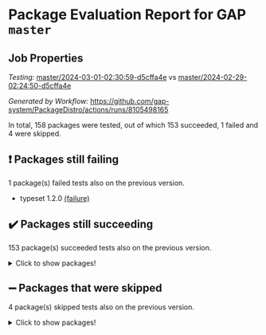 # Package Evaluation Report for GAP `master`

## Job Properties

*Testing:* [master/2024-03-01-02:30:59-d5cffa4e](https://github.com/gap-system/PackageDistro/blob/data/reports/master/2024-03-01-02:30:59-d5cffa4e) vs [master/2024-02-29-02:24:50-d5cffa4e](https://github.com/gap-system/PackageDistro/blob/data/reports/master/2024-02-29-02:24:50-d5cffa4e)

*Generated by Workflow:* https://github.com/gap-system/PackageDistro/actions/runs/8105498165

In total, 158 packages were tested, out of which 153 succeeded, 1 failed and 4 were skipped.

## :exclamation: Packages still failing

1 package(s) failed tests also on the previous version.
- typeset 1.2.0 [(failure)](https://github.com/gap-system/PackageDistro/actions/runs/8105498165/job/22154119709)

## :heavy_check_mark: Packages still succeeding

153 package(s) succeeded tests also on the previous version.
<details><summary>Click to show packages!</summary>

- 4ti2interface 2023.02-04 [(success)](https://github.com/gap-system/PackageDistro/actions/runs/8105498165/job/22154090429)
- ace 5.6.2 [(success)](https://github.com/gap-system/PackageDistro/actions/runs/8105498165/job/22154092918)
- aclib 1.3.2 [(success)](https://github.com/gap-system/PackageDistro/actions/runs/8105498165/job/22154093773)
- agt 0.3.1 [(success)](https://github.com/gap-system/PackageDistro/actions/runs/8105498165/job/22154094641)
- alnuth 3.2.1 [(success)](https://github.com/gap-system/PackageDistro/actions/runs/8105498165/job/22154094955)
- anupq 3.3.0 [(success)](https://github.com/gap-system/PackageDistro/actions/runs/8105498165/job/22154096682)
- atlasrep 2.1.8 [(success)](https://github.com/gap-system/PackageDistro/actions/runs/8105498165/job/22154097428)
- autodoc 2023.06.19 [(success)](https://github.com/gap-system/PackageDistro/actions/runs/8105498165/job/22154097659)
- automata 1.15 [(success)](https://github.com/gap-system/PackageDistro/actions/runs/8105498165/job/22154097865)
- automgrp 1.3.2 [(success)](https://github.com/gap-system/PackageDistro/actions/runs/8105498165/job/22154098071)
- autpgrp 1.11 [(success)](https://github.com/gap-system/PackageDistro/actions/runs/8105498165/job/22154098240)
- cap 2024.02-05 [(success)](https://github.com/gap-system/PackageDistro/actions/runs/8105498165/job/22154098410)
- caratinterface 2.3.6 [(success)](https://github.com/gap-system/PackageDistro/actions/runs/8105498165/job/22154098569)
- cddinterface 2022.11.01 [(success)](https://github.com/gap-system/PackageDistro/actions/runs/8105498165/job/22154098732)
- circle 1.6.6 [(success)](https://github.com/gap-system/PackageDistro/actions/runs/8105498165/job/22154098880)
- classicpres 1.22 [(success)](https://github.com/gap-system/PackageDistro/actions/runs/8105498165/job/22154099035)
- cohomolo 1.6.11 [(success)](https://github.com/gap-system/PackageDistro/actions/runs/8105498165/job/22154099201)
- congruence 1.2.5 [(success)](https://github.com/gap-system/PackageDistro/actions/runs/8105498165/job/22154099386)
- corelg 1.56 [(success)](https://github.com/gap-system/PackageDistro/actions/runs/8105498165/job/22154099580)
- crime 1.6 [(success)](https://github.com/gap-system/PackageDistro/actions/runs/8105498165/job/22154099817)
- crisp 1.4.6 [(success)](https://github.com/gap-system/PackageDistro/actions/runs/8105498165/job/22154100054)
- crypting 0.10.4 [(success)](https://github.com/gap-system/PackageDistro/actions/runs/8105498165/job/22154100212)
- cryst 4.1.27 [(success)](https://github.com/gap-system/PackageDistro/actions/runs/8105498165/job/22154100405)
- crystcat 1.1.10 [(success)](https://github.com/gap-system/PackageDistro/actions/runs/8105498165/job/22154100581)
- ctbllib 1.3.7 [(success)](https://github.com/gap-system/PackageDistro/actions/runs/8105498165/job/22154100738)
- cubefree 1.19 [(success)](https://github.com/gap-system/PackageDistro/actions/runs/8105498165/job/22154100898)
- curlinterface 2.3.2 [(success)](https://github.com/gap-system/PackageDistro/actions/runs/8105498165/job/22154101056)
- cvec 2.8.1 [(success)](https://github.com/gap-system/PackageDistro/actions/runs/8105498165/job/22154101223)
- datastructures 0.3.0 [(success)](https://github.com/gap-system/PackageDistro/actions/runs/8105498165/job/22154101368)
- deepthought 1.0.6 [(success)](https://github.com/gap-system/PackageDistro/actions/runs/8105498165/job/22154101486)
- design 1.8 [(success)](https://github.com/gap-system/PackageDistro/actions/runs/8105498165/job/22154101610)
- difsets 2.3.1 [(success)](https://github.com/gap-system/PackageDistro/actions/runs/8105498165/job/22154101755)
- digraphs 1.7.1 [(success)](https://github.com/gap-system/PackageDistro/actions/runs/8105498165/job/22154101923)
- edim 1.3.8 [(success)](https://github.com/gap-system/PackageDistro/actions/runs/8105498165/job/22154102077)
- example 4.3.4 [(success)](https://github.com/gap-system/PackageDistro/actions/runs/8105498165/job/22154102222)
- examplesforhomalg 2023.10-01 [(success)](https://github.com/gap-system/PackageDistro/actions/runs/8105498165/job/22154102354)
- factint 1.6.3 [(success)](https://github.com/gap-system/PackageDistro/actions/runs/8105498165/job/22154102492)
- ferret 1.0.10 [(success)](https://github.com/gap-system/PackageDistro/actions/runs/8105498165/job/22154102621)
- fga 1.5.0 [(success)](https://github.com/gap-system/PackageDistro/actions/runs/8105498165/job/22154102766)
- fining 1.5.6 [(success)](https://github.com/gap-system/PackageDistro/actions/runs/8105498165/job/22154102883)
- float 1.0.4 [(success)](https://github.com/gap-system/PackageDistro/actions/runs/8105498165/job/22154103076)
- format 1.4.4 [(success)](https://github.com/gap-system/PackageDistro/actions/runs/8105498165/job/22154103230)
- forms 1.2.9 [(success)](https://github.com/gap-system/PackageDistro/actions/runs/8105498165/job/22154103371)
- fplsa 1.2.6 [(success)](https://github.com/gap-system/PackageDistro/actions/runs/8105498165/job/22154103540)
- fr 2.4.13 [(success)](https://github.com/gap-system/PackageDistro/actions/runs/8105498165/job/22154103704)
- francy 2.0.3 [(success)](https://github.com/gap-system/PackageDistro/actions/runs/8105498165/job/22154103894)
- fwtree 1.3 [(success)](https://github.com/gap-system/PackageDistro/actions/runs/8105498165/job/22154104117)
- gapdoc 1.6.7 [(success)](https://github.com/gap-system/PackageDistro/actions/runs/8105498165/job/22154104335)
- gauss 2023.02-04 [(success)](https://github.com/gap-system/PackageDistro/actions/runs/8105498165/job/22154104512)
- gaussforhomalg 2023.11-01 [(success)](https://github.com/gap-system/PackageDistro/actions/runs/8105498165/job/22154104671)
- gbnp 1.0.5 [(success)](https://github.com/gap-system/PackageDistro/actions/runs/8105498165/job/22154104836)
- generalizedmorphismsforcap 2024.01-01 [(success)](https://github.com/gap-system/PackageDistro/actions/runs/8105498165/job/22154105038)
- genss 1.6.8 [(success)](https://github.com/gap-system/PackageDistro/actions/runs/8105498165/job/22154105232)
- gradedmodules 2024.01-01 [(success)](https://github.com/gap-system/PackageDistro/actions/runs/8105498165/job/22154105416)
- gradedringforhomalg 2023.08-01 [(success)](https://github.com/gap-system/PackageDistro/actions/runs/8105498165/job/22154105569)
- grape 4.9.0 [(success)](https://github.com/gap-system/PackageDistro/actions/runs/8105498165/job/22154105709)
- groupoids 1.74 [(success)](https://github.com/gap-system/PackageDistro/actions/runs/8105498165/job/22154105842)
- grpconst 2.6.5 [(success)](https://github.com/gap-system/PackageDistro/actions/runs/8105498165/job/22154106003)
- guarana 0.96.3 [(success)](https://github.com/gap-system/PackageDistro/actions/runs/8105498165/job/22154106183)
- guava 3.18 [(success)](https://github.com/gap-system/PackageDistro/actions/runs/8105498165/job/22154106357)
- hap 1.62 [(success)](https://github.com/gap-system/PackageDistro/actions/runs/8105498165/job/22154106537)
- hapcryst 0.1.15 [(success)](https://github.com/gap-system/PackageDistro/actions/runs/8105498165/job/22154106705)
- hecke 1.5.3 [(success)](https://github.com/gap-system/PackageDistro/actions/runs/8105498165/job/22154106872)
- help 3.5 [(success)](https://github.com/gap-system/PackageDistro/actions/runs/8105498165/job/22154107045)
- homalg 2024.01-01 [(success)](https://github.com/gap-system/PackageDistro/actions/runs/8105498165/job/22154107254)
- homalgtocas 2023.11-01 [(success)](https://github.com/gap-system/PackageDistro/actions/runs/8105498165/job/22154107447)
- idrel 2.46 [(success)](https://github.com/gap-system/PackageDistro/actions/runs/8105498165/job/22154107594)
- images 1.3.2 [(success)](https://github.com/gap-system/PackageDistro/actions/runs/8105498165/job/22154107754)
- intpic 0.3.0 [(success)](https://github.com/gap-system/PackageDistro/actions/runs/8105498165/job/22154107898)
- io 4.8.2 [(success)](https://github.com/gap-system/PackageDistro/actions/runs/8105498165/job/22154108076)
- io_forhomalg 2023.02-04 [(success)](https://github.com/gap-system/PackageDistro/actions/runs/8105498165/job/22154108216)
- irredsol 1.4.4 [(success)](https://github.com/gap-system/PackageDistro/actions/runs/8105498165/job/22154108372)
- json 2.2.0 [(success)](https://github.com/gap-system/PackageDistro/actions/runs/8105498165/job/22154108564)
- jupyterkernel 1.5.0 [(success)](https://github.com/gap-system/PackageDistro/actions/runs/8105498165/job/22154108780)
- jupyterviz 1.5.6 [(success)](https://github.com/gap-system/PackageDistro/actions/runs/8105498165/job/22154108924)
- kan 1.37 [(success)](https://github.com/gap-system/PackageDistro/actions/runs/8105498165/job/22154109078)
- kbmag 1.5.11 [(success)](https://github.com/gap-system/PackageDistro/actions/runs/8105498165/job/22154109233)
- laguna 3.9.6 [(success)](https://github.com/gap-system/PackageDistro/actions/runs/8105498165/job/22154109400)
- liealgdb 2.2.1 [(success)](https://github.com/gap-system/PackageDistro/actions/runs/8105498165/job/22154109543)
- liepring 2.8 [(success)](https://github.com/gap-system/PackageDistro/actions/runs/8105498165/job/22154109695)
- liering 2.4.2 [(success)](https://github.com/gap-system/PackageDistro/actions/runs/8105498165/job/22154109849)
- linearalgebraforcap 2024.02-02 [(success)](https://github.com/gap-system/PackageDistro/actions/runs/8105498165/job/22154109996)
- localizeringforhomalg 2023.10-01 [(success)](https://github.com/gap-system/PackageDistro/actions/runs/8105498165/job/22154110135)
- loops 3.4.3 [(success)](https://github.com/gap-system/PackageDistro/actions/runs/8105498165/job/22154110270)
- lpres 1.0.3 [(success)](https://github.com/gap-system/PackageDistro/actions/runs/8105498165/job/22154110400)
- majoranaalgebras 1.5.1 [(success)](https://github.com/gap-system/PackageDistro/actions/runs/8105498165/job/22154110538)
- mapclass 1.4.6 [(success)](https://github.com/gap-system/PackageDistro/actions/runs/8105498165/job/22154110696)
- matgrp 0.70 [(success)](https://github.com/gap-system/PackageDistro/actions/runs/8105498165/job/22154110824)
- matricesforhomalg 2024.02-01 [(success)](https://github.com/gap-system/PackageDistro/actions/runs/8105498165/job/22154111024)
- modisom 2.5.4 [(success)](https://github.com/gap-system/PackageDistro/actions/runs/8105498165/job/22154111218)
- modulepresentationsforcap 2024.01-04 [(success)](https://github.com/gap-system/PackageDistro/actions/runs/8105498165/job/22154111347)
- modules 2024.01-01 [(success)](https://github.com/gap-system/PackageDistro/actions/runs/8105498165/job/22154111593)
- monoidalcategories 2024.02-03 [(success)](https://github.com/gap-system/PackageDistro/actions/runs/8105498165/job/22154111752)
- nconvex 2022.09-01 [(success)](https://github.com/gap-system/PackageDistro/actions/runs/8105498165/job/22154111891)
- nilmat 1.4.2 [(success)](https://github.com/gap-system/PackageDistro/actions/runs/8105498165/job/22154112051)
- nock 1.5 [(success)](https://github.com/gap-system/PackageDistro/actions/runs/8105498165/job/22154112213)
- normalizinterface 1.3.6 [(success)](https://github.com/gap-system/PackageDistro/actions/runs/8105498165/job/22154112370)
- nq 2.5.11 [(success)](https://github.com/gap-system/PackageDistro/actions/runs/8105498165/job/22154112531)
- numericalsgps 1.3.1 [(success)](https://github.com/gap-system/PackageDistro/actions/runs/8105498165/job/22154112704)
- openmath 11.5.3 [(success)](https://github.com/gap-system/PackageDistro/actions/runs/8105498165/job/22154112857)
- orb 4.9.0 [(success)](https://github.com/gap-system/PackageDistro/actions/runs/8105498165/job/22154112998)
- packagemanager 1.4.3 [(success)](https://github.com/gap-system/PackageDistro/actions/runs/8105498165/job/22154113175)
- patternclass 2.4.3 [(success)](https://github.com/gap-system/PackageDistro/actions/runs/8105498165/job/22154113364)
- permut 2.0.5 [(success)](https://github.com/gap-system/PackageDistro/actions/runs/8105498165/job/22154113511)
- polenta 1.3.10 [(success)](https://github.com/gap-system/PackageDistro/actions/runs/8105498165/job/22154113670)
- polymaking 0.8.7 [(success)](https://github.com/gap-system/PackageDistro/actions/runs/8105498165/job/22154113826)
- primgrp 3.4.4 [(success)](https://github.com/gap-system/PackageDistro/actions/runs/8105498165/job/22154113976)
- profiling 2.5.4 [(success)](https://github.com/gap-system/PackageDistro/actions/runs/8105498165/job/22154114135)
- qdistrnd 0.9.4 [(success)](https://github.com/gap-system/PackageDistro/actions/runs/8105498165/job/22154114342)
- qpa 1.35 [(success)](https://github.com/gap-system/PackageDistro/actions/runs/8105498165/job/22154114495)
- quagroup 1.8.4 [(success)](https://github.com/gap-system/PackageDistro/actions/runs/8105498165/job/22154114685)
- radiroot 2.9 [(success)](https://github.com/gap-system/PackageDistro/actions/runs/8105498165/job/22154114836)
- rcwa 4.7.1 [(success)](https://github.com/gap-system/PackageDistro/actions/runs/8105498165/job/22154115009)
- rds 1.8 [(success)](https://github.com/gap-system/PackageDistro/actions/runs/8105498165/job/22154115183)
- recog 1.4.2 [(success)](https://github.com/gap-system/PackageDistro/actions/runs/8105498165/job/22154115312)
- repndecomp 1.3.0 [(success)](https://github.com/gap-system/PackageDistro/actions/runs/8105498165/job/22154115448)
- repsn 3.1.2 [(success)](https://github.com/gap-system/PackageDistro/actions/runs/8105498165/job/22154115586)
- resclasses 4.7.3 [(success)](https://github.com/gap-system/PackageDistro/actions/runs/8105498165/job/22154115733)
- ringsforhomalg 2023.11-02 [(success)](https://github.com/gap-system/PackageDistro/actions/runs/8105498165/job/22154115854)
- sco 2023.08-01 [(success)](https://github.com/gap-system/PackageDistro/actions/runs/8105498165/job/22154115988)
- scscp 2.4.2 [(success)](https://github.com/gap-system/PackageDistro/actions/runs/8105498165/job/22154116125)
- semigroups 5.3.6 [(success)](https://github.com/gap-system/PackageDistro/actions/runs/8105498165/job/22154116270)
- sglppow 2.3 [(success)](https://github.com/gap-system/PackageDistro/actions/runs/8105498165/job/22154116437)
- sgpviz 0.999.5 [(success)](https://github.com/gap-system/PackageDistro/actions/runs/8105498165/job/22154116536)
- simpcomp 2.1.14 [(success)](https://github.com/gap-system/PackageDistro/actions/runs/8105498165/job/22154116659)
- singular 2023.02.09 [(success)](https://github.com/gap-system/PackageDistro/actions/runs/8105498165/job/22154116775)
- sl2reps 1.1 [(success)](https://github.com/gap-system/PackageDistro/actions/runs/8105498165/job/22154117248)
- sla 1.5.3 [(success)](https://github.com/gap-system/PackageDistro/actions/runs/8105498165/job/22154117434)
- smallgrp 1.5.3 [(success)](https://github.com/gap-system/PackageDistro/actions/runs/8105498165/job/22154117582)
- smallsemi 0.6.13 [(success)](https://github.com/gap-system/PackageDistro/actions/runs/8105498165/job/22154117731)
- sonata 2.9.6 [(success)](https://github.com/gap-system/PackageDistro/actions/runs/8105498165/job/22154117866)
- sophus 1.27 [(success)](https://github.com/gap-system/PackageDistro/actions/runs/8105498165/job/22154118011)
- sotgrps 1.2 [(success)](https://github.com/gap-system/PackageDistro/actions/runs/8105498165/job/22154118146)
- spinsym 1.5.2 [(success)](https://github.com/gap-system/PackageDistro/actions/runs/8105498165/job/22154118281)
- standardff 1.0 [(success)](https://github.com/gap-system/PackageDistro/actions/runs/8105498165/job/22154118437)
- symbcompcc 1.3.2 [(success)](https://github.com/gap-system/PackageDistro/actions/runs/8105498165/job/22154118574)
- thelma 1.3 [(success)](https://github.com/gap-system/PackageDistro/actions/runs/8105498165/job/22154118716)
- tomlib 1.2.11 [(success)](https://github.com/gap-system/PackageDistro/actions/runs/8105498165/job/22154118868)
- toolsforhomalg 2023.11-01 [(success)](https://github.com/gap-system/PackageDistro/actions/runs/8105498165/job/22154119031)
- toric 1.9.5 [(success)](https://github.com/gap-system/PackageDistro/actions/runs/8105498165/job/22154119221)
- toricvarieties 2022.07.13 [(success)](https://github.com/gap-system/PackageDistro/actions/runs/8105498165/job/22154119359)
- transgrp 3.6.5 [(success)](https://github.com/gap-system/PackageDistro/actions/runs/8105498165/job/22154119542)
- ugaly 4.1.3 [(success)](https://github.com/gap-system/PackageDistro/actions/runs/8105498165/job/22154119894)
- unipot 1.5 [(success)](https://github.com/gap-system/PackageDistro/actions/runs/8105498165/job/22154120062)
- unitlib 4.2.0 [(success)](https://github.com/gap-system/PackageDistro/actions/runs/8105498165/job/22154120192)
- utils 0.85 [(success)](https://github.com/gap-system/PackageDistro/actions/runs/8105498165/job/22154120349)
- uuid 0.7 [(success)](https://github.com/gap-system/PackageDistro/actions/runs/8105498165/job/22154120498)
- walrus 0.9991 [(success)](https://github.com/gap-system/PackageDistro/actions/runs/8105498165/job/22154120636)
- wedderga 4.10.5 [(success)](https://github.com/gap-system/PackageDistro/actions/runs/8105498165/job/22154120858)
- xmod 2.92 [(success)](https://github.com/gap-system/PackageDistro/actions/runs/8105498165/job/22154121035)
- xmodalg 1.23 [(success)](https://github.com/gap-system/PackageDistro/actions/runs/8105498165/job/22154121195)
- yangbaxter 0.10.3 [(success)](https://github.com/gap-system/PackageDistro/actions/runs/8105498165/job/22154121350)
- zeromqinterface 0.14 [(success)](https://github.com/gap-system/PackageDistro/actions/runs/8105498165/job/22154121480)
</details>

## :heavy_minus_sign: Packages that were skipped

4 package(s) skipped tests also on the previous version.
<details><summary>Click to show packages!</summary>

- browse 1.8.21 [(skipped)](https://github.com/gap-system/PackageDistro/actions/runs/8105498165/job/22153898069)
- itc 1.5.1 [(skipped)](https://github.com/gap-system/PackageDistro/actions/runs/8105498165/job/22153898069)
- polycyclic 2.16 [(skipped)](https://github.com/gap-system/PackageDistro/actions/runs/8105498165/job/22153898069)
- xgap 4.32 [(skipped)](https://github.com/gap-system/PackageDistro/actions/runs/8105498165/job/22153898069)
</details>

